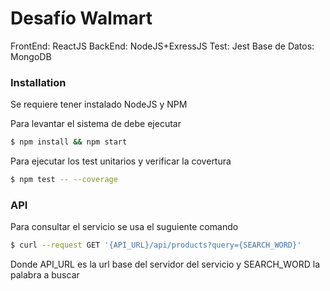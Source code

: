 # Desafío Walmart

FrontEnd: ReactJS
BackEnd: NodeJS+ExressJS
Test: Jest
Base de Datos: MongoDB

### Installation

Se requiere tener instalado NodeJS y NPM

Para levantar el sistema de debe ejecutar
```sh
$ npm install && npm start
```

Para ejecutar los test unitarios y verificar la covertura
```sh
$ npm test -- --coverage
```

### API

Para consultar el servicio se usa el suguiente comando
```sh
$ curl --request GET '{API_URL}/api/products?query={SEARCH_WORD}'
```

Donde API_URL es la url base del servidor del servicio y SEARCH_WORD la palabra a buscar
